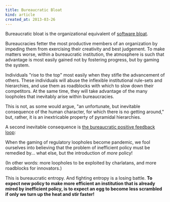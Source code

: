 ```yaml
---
title: Bureaucratic Bloat
kind: article
created_at: 2013-03-26
---
```


<!-- _. -->

Bureaucratic bloat is the organizational equivalent of 
[software bloat](https://en.wikipedia.org/wiki/Software_bloat). 

Bureaucracies fetter the most productive members of an organization by impeding
them from exercising their creativity and best judgement. To make matters worse, 
within a bureaucratic institution, the atmosphere is such that advantage is most 
easily gained not by fostering progress, but by gaming the system.

Individuals "rise to the top" most easily when they stifle the advancement of 
others. These individuals will abuse the inflexible institutional rule-sets and 
hierarchies, and use them as roadblocks with which to slow down their 
competitors. At the same time, they will take advantage of the many 
loopholes that inevitably arise within bureaucracies. 

This is not, as some would argue, "an unfortunate, but inevitable consequence of 
the human character, for which there is no getting around," but, rather, it is 
an inextricable property of pyramidal hierarchies. 

A second inevitable consequence is 
[the bureaucratic positive feedback loop](/articles/dysfunctional_institutions_and_policy):

When the gaming of regulatory loopholes become pandemic, we fool ourselves into
believing that the problem of inefficient policy must be remedied by... 
what else, but the introduction of *more* policy! 

(In other words: 
more loopholes to be exploited by charlatans, and more roadblocks for 
innovators.)

This is bureaucratic entropy. And fighting entropy is a losing battle. **To expect
new policy to make more efficient an institution that is already mired by
inefficient policy, is to expect an egg to become less scrambled if only we
turn up the heat and stir faster!**
